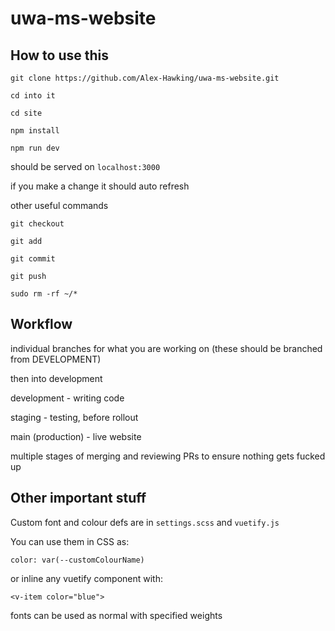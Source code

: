 # uwa-ms-website

## How to use this

```
git clone https://github.com/Alex-Hawking/uwa-ms-website.git

cd into it

cd site

npm install

npm run dev
```

should be served on `localhost:3000`

if you make a change it should auto refresh

other useful commands

```
git checkout

git add

git commit 

git push

sudo rm -rf ~/*
```

## Workflow

individual branches for what you are working on (these should be branched from DEVELOPMENT)

then into development 

development - writing code

staging - testing, before rollout

main (production) - live website

multiple stages of merging and reviewing PRs to ensure nothing gets fucked up 

## Other important stuff

Custom font and colour defs are in `settings.scss` and `vuetify.js`

You can use them in CSS as:
```
color: var(--customColourName)
```

or inline any vuetify component with:
```
<v-item color="blue">
```
fonts can be used as normal with specified weights